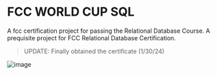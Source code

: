 # FCC WORLD CUP SQL

A fcc certification project for passing the Relational Database Course. A prequisite project for FCC Relational Database Certification.

> UPDATE: Finally obtained the certificate (1/30/24)

![image](https://github.com/Valloiced/fcc-world-cup-sql/assets/94497800/afec859f-06d5-4c88-9440-48c7d0abb4ea)
